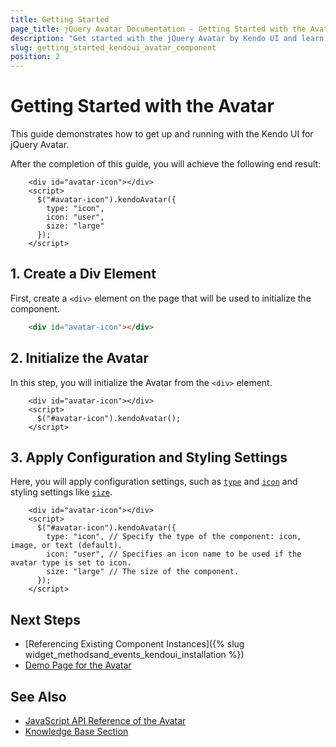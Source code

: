 ```yaml
---
title: Getting Started
page_title: jQuery Avatar Documentation - Getting Started with the Avatar
description: "Get started with the jQuery Avatar by Kendo UI and learn how to create and initialize the component in a few easy steps."
slug: getting_started_kendoui_avatar_component
position: 2
---
```



# Getting Started with the Avatar 

This guide demonstrates how to get up and running with the Kendo UI for jQuery Avatar.

After the completion of this guide, you will achieve the following end result:

```dojo
    <div id="avatar-icon"></div>
    <script>
      $("#avatar-icon").kendoAvatar({
        type: "icon",
        icon: "user",
        size: "large"
      });
    </script>
```

## 1. Create a Div Element

First, create a `<div>` element on the page that will be used to initialize the component.

```html
    <div id="avatar-icon"></div>
```

## 2. Initialize the Avatar

In this step, you will initialize the Avatar from the `<div>` element.

```dojo
    <div id="avatar-icon"></div>
    <script>
      $("#avatar-icon").kendoAvatar();
    </script>
```

## 3. Apply Configuration and Styling Settings

Here, you will apply configuration settings, such as [`type`](/api/javascript/ui/avatar/configuration/type) and [`icon`](/api/javascript/ui/avatar/configuration/icon) and styling settings like [`size`](/api/javascript/ui/avatar/configuration/size).

```dojo
    <div id="avatar-icon"></div>
    <script>
      $("#avatar-icon").kendoAvatar({
        type: "icon", // Specify the type of the component: icon, image, or text (default).
        icon: "user", // Specifies an icon name to be used if the avatar type is set to icon.
        size: "large" // The size of the component.
      });
    </script>
```

## Next Steps

* [Referencing Existing Component Instances]({% slug widget_methodsand_events_kendoui_installation %})
* [Demo Page for the Avatar](https://demos.telerik.com/kendo-ui/avatar/index)

## See Also 

* [JavaScript API Reference of the Avatar](/api/javascript/ui/avatar)
* [Knowledge Base Section](/knowledge-base)

<script>
  window.onload = function() {
    document.getElementsByClassName("btn-run")[0].click();
  }
</script>
